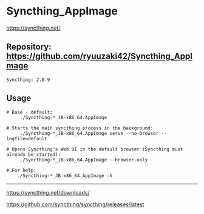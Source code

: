 
# Syncthing_AppImage
https://syncthing.net/

## Repository: https://github.com/ryuuzaki42/Syncthing_AppImage
    Syncthing: 2.0.9

## Usage
```
# Base - default:
     ./Syncthing-*_JB-x86_64.AppImage

# Starts the main syncthing process in the background:
     ./Syncthing-*_JB-x86_64.AppImage serve --no-browser --logfile=default

# Opens Syncthing's Web UI in the default browser (Syncthing must already be started):
     ./Syncthing-*_JB-x86_64.AppImage --browser-only

# For help:
    ./Syncthing-*_JB-x86_64.AppImage -h
```

---
https://syncthing.net/downloads/

https://github.com/syncthing/syncthing/releases/latest
